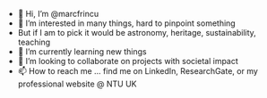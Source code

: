 - 👋 Hi, I’m @marcfrincu
- 👀 I’m interested in many things, hard to pinpoint something
- But if I am to pick it would be astronomy, heritage, sustainability, teaching
- 🌱 I’m currently learning new things
- 💞️ I’m looking to collaborate on projects with societal impact
- 📫 How to reach me ... find me on LinkedIn, ResearchGate, or my professional website @ NTU UK

<!---
marcfrincu/marcfrincu is a ✨ special ✨ repository because its `README.md` (this file) appears on your GitHub profile.
You can click the Preview link to take a look at your changes.
--->
